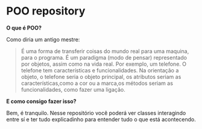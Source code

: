 # POO repository

**O que é POO?**

Como diria um antigo mestre:

>É uma forma de transferir coisas do mundo real para uma maquina, para o programa. É um paradigma (modo de pensar) representado por objetos, assim como na vida real. Por exemplo, um telefone. O telefone tem características e funcionalidades. Na orientação a objeto, o telefone seria o objeto principal, os atributos seriam as características,como a cor ou a marca,os métodos seriam as funcionalidades, como fazer uma ligação.

**E como consigo fazer isso?**

Bem, é tranquilo. Nesse repositório você poderá ver classes interagindo entre sí e ter tudo explicadinho para entender tudo o que está acontecendo.
